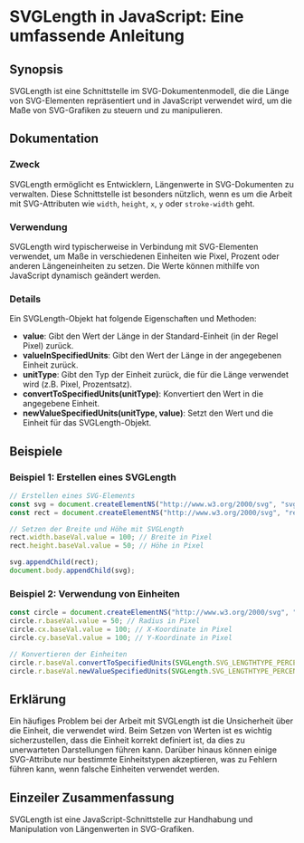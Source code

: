 <!--
Meta Description: # SVGLength in JavaScript: Eine umfassende Anleitung ## Synopsis SVGLength ist eine Schnittstelle im SVG-Dokumentenmodell, die die Länge von SVG-Eleme...
Meta Keywords: svg, die, svglength, der, pixel
-->

# SVGLength in JavaScript: Eine umfassende Anleitung 

## Synopsis
SVGLength ist eine Schnittstelle im SVG-Dokumentenmodell, die die Länge von SVG-Elementen repräsentiert und in JavaScript verwendet wird, um die Maße von SVG-Grafiken zu steuern und zu manipulieren.

## Dokumentation
### Zweck
SVGLength ermöglicht es Entwicklern, Längenwerte in SVG-Dokumenten zu verwalten. Diese Schnittstelle ist besonders nützlich, wenn es um die Arbeit mit SVG-Attributen wie `width`, `height`, `x`, `y` oder `stroke-width` geht.

### Verwendung
SVGLength wird typischerweise in Verbindung mit SVG-Elementen verwendet, um Maße in verschiedenen Einheiten wie Pixel, Prozent oder anderen Längeneinheiten zu setzen. Die Werte können mithilfe von JavaScript dynamisch geändert werden.

### Details
Ein SVGLength-Objekt hat folgende Eigenschaften und Methoden:
- **value**: Gibt den Wert der Länge in der Standard-Einheit (in der Regel Pixel) zurück.
- **valueInSpecifiedUnits**: Gibt den Wert der Länge in der angegebenen Einheit zurück.
- **unitType**: Gibt den Typ der Einheit zurück, die für die Länge verwendet wird (z.B. Pixel, Prozentsatz).
- **convertToSpecifiedUnits(unitType)**: Konvertiert den Wert in die angegebene Einheit.
- **newValueSpecifiedUnits(unitType, value)**: Setzt den Wert und die Einheit für das SVGLength-Objekt.

## Beispiele
### Beispiel 1: Erstellen eines SVGLength
```javascript
// Erstellen eines SVG-Elements
const svg = document.createElementNS("http://www.w3.org/2000/svg", "svg");
const rect = document.createElementNS("http://www.w3.org/2000/svg", "rect");

// Setzen der Breite und Höhe mit SVGLength
rect.width.baseVal.value = 100; // Breite in Pixel
rect.height.baseVal.value = 50; // Höhe in Pixel

svg.appendChild(rect);
document.body.appendChild(svg);
```

### Beispiel 2: Verwendung von Einheiten
```javascript
const circle = document.createElementNS("http://www.w3.org/2000/svg", "circle");
circle.r.baseVal.value = 50; // Radius in Pixel
circle.cx.baseVal.value = 100; // X-Koordinate in Pixel
circle.cy.baseVal.value = 100; // Y-Koordinate in Pixel

// Konvertieren der Einheiten
circle.r.baseVal.convertToSpecifiedUnits(SVGLength.SVG_LENGTHTYPE_PERCENTAGE);
circle.r.baseVal.newValueSpecifiedUnits(SVGLength.SVG_LENGTHTYPE_PERCENTAGE, 50);
```

## Erklärung
Ein häufiges Problem bei der Arbeit mit SVGLength ist die Unsicherheit über die Einheit, die verwendet wird. Beim Setzen von Werten ist es wichtig sicherzustellen, dass die Einheit korrekt definiert ist, da dies zu unerwarteten Darstellungen führen kann. Darüber hinaus können einige SVG-Attribute nur bestimmte Einheitstypen akzeptieren, was zu Fehlern führen kann, wenn falsche Einheiten verwendet werden.

## Einzeiler Zusammenfassung
SVGLength ist eine JavaScript-Schnittstelle zur Handhabung und Manipulation von Längenwerten in SVG-Grafiken.